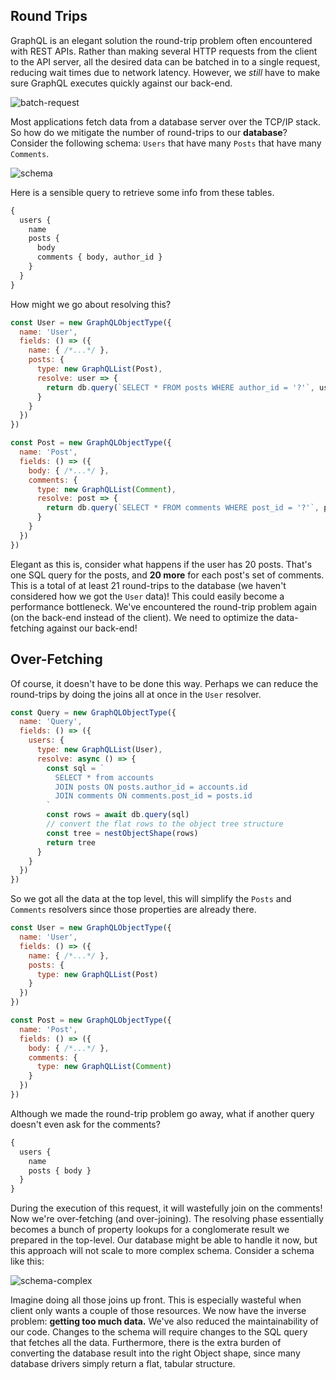 ## Round Trips

GraphQL is an elegant solution the round-trip problem often encountered with REST APIs. Rather than making several HTTP requests from the client to the API server, all the desired data can be batched in to a single request, reducing wait times due to network latency. However, we *still* have to make sure GraphQL executes quickly against our back-end.

![batch-request](img/batch-request.png)

Most applications fetch data from a database server over the TCP/IP stack. So how do we mitigate the number of round-trips to our **database**? Consider the following schema: `Users` that have many `Posts` that have many `Comments`.

![schema](img/schema.png)

Here is a sensible query to retrieve some info from these tables.
```graphql
{
  users {
    name
    posts {
      body
      comments { body, author_id }
    }
  }
}
```

How might we go about resolving this?

```javascript
const User = new GraphQLObjectType({
  name: 'User',
  fields: () => ({
    name: { /*...*/ },
    posts: {
      type: new GraphQLList(Post),
      resolve: user => {
        return db.query(`SELECT * FROM posts WHERE author_id = '?'`, user.id)
      }
    }
  })
})

const Post = new GraphQLObjectType({
  name: 'Post',
  fields: () => ({
    body: { /*...*/ },
    comments: {
      type: new GraphQLList(Comment),
      resolve: post => {
        return db.query(`SELECT * FROM comments WHERE post_id = '?'`, post.id)
      }
    }
  })
})
```

Elegant as this is, consider what happens if the user has 20 posts. That's one SQL query for the posts, and **20 more** for each post's set of comments. This is a total of at least 21 round-trips to the database (we haven't considered how we got the `User` data)! This could easily become a performance bottleneck. We've encountered the round-trip problem again (on the back-end instead of the client). We need to optimize the data-fetching against our back-end!

## Over-Fetching

Of course, it doesn't have to be done this way. Perhaps we can reduce the round-trips by doing the joins all at once in the `User` resolver.

```javascript
const Query = new GraphQLObjectType({
  name: 'Query',
  fields: () => ({
    users: {
      type: new GraphQLList(User),
      resolve: async () => {
        const sql = `
          SELECT * from accounts
          JOIN posts ON posts.author_id = accounts.id
          JOIN comments ON comments.post_id = posts.id
        `
        const rows = await db.query(sql)
        // convert the flat rows to the object tree structure
        const tree = nestObjectShape(rows)
        return tree
      }
    }
  })
})
```
So we got all the data at the top level, this will simplify the `Posts` and `Comments` resolvers since those properties are already there.
```javascript
const User = new GraphQLObjectType({
  name: 'User',
  fields: () => ({
    name: { /*...*/ },
    posts: {
      type: new GraphQLList(Post)
    }
  })
})

const Post = new GraphQLObjectType({
  name: 'Post',
  fields: () => ({
    body: { /*...*/ },
    comments: {
      type: new GraphQLList(Comment)
    }
  })
})
```
Although we made the round-trip problem go away, what if another query doesn't even ask for the comments?

```graphql
{
  users {
    name
    posts { body }
  }
}
```

During the execution of this request, it will wastefully join on the comments! Now we're over-fetching (and over-joining). The resolving phase essentially becomes a bunch of property lookups for a conglomerate result we prepared in the top-level. Our database might be able to handle it now, but this approach will not scale to more complex schema. Consider a schema like this:

![schema-complex](https://raw.githubusercontent.com/stems/join-monster/master/docs/img/schema-complex.png)

Imagine doing all those joins up front. This is especially wasteful when client only wants a couple of those resources. We now have the inverse problem: **getting too much data.** We've also reduced the maintainability of our code. Changes to the schema will require changes to the SQL query that fetches all the data. Furthermore, there is the extra burden of converting the database result into the right Object shape, since many database drivers simply return a flat, tabular structure.
